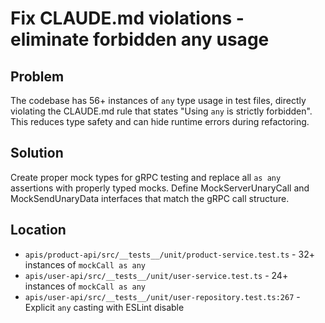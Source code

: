 # Fix CLAUDE.md violations - eliminate forbidden any usage

## Problem

The codebase has 56+ instances of `any` type usage in test files, directly violating the CLAUDE.md rule that states "Using `any` is strictly forbidden". This reduces type safety and can hide runtime errors during refactoring.

## Solution

Create proper mock types for gRPC testing and replace all `as any` assertions with properly typed mocks. Define MockServerUnaryCall<T> and MockSendUnaryData<T> interfaces that match the gRPC call structure.

## Location

- `apis/product-api/src/__tests__/unit/product-service.test.ts` - 32+ instances of `mockCall as any`
- `apis/user-api/src/__tests__/unit/user-service.test.ts` - 24+ instances of `mockCall as any`
- `apis/user-api/src/__tests__/unit/user-repository.test.ts:267` - Explicit `any` casting with ESLint disable